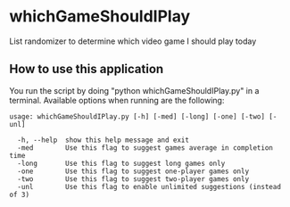 # whichGameShouldIPlay
List randomizer to determine which video game I should play today

## How to use this application ##
You run the script by doing "python whichGameShouldIPlay.py" in a terminal. Available options when running are the following:
```
usage: whichGameShouldIPlay.py [-h] [-med] [-long] [-one] [-two] [-unl]

  -h, --help  show this help message and exit
  -med        Use this flag to suggest games average in completion time
  -long       Use this flag to suggest long games only
  -one        Use this flag to suggest one-player games only
  -two        Use this flag to suggest two-player games only
  -unl        Use this flag to enable unlimited suggestions (instead of 3)
```
